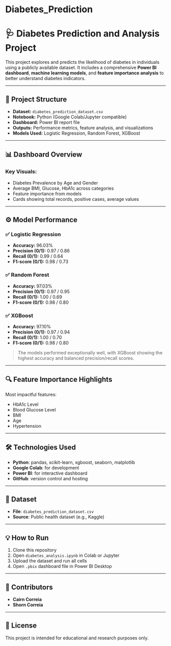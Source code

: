 # Diabetes_Prediction
# 🩺 Diabetes Prediction and Analysis Project

This project explores and predicts the likelihood of diabetes in individuals using a publicly available dataset. It includes a comprehensive **Power BI dashboard**, **machine learning models**, and **feature importance analysis** to better understand diabetes indicators.

---

## 📂 Project Structure

- **Dataset:** `diabetes_prediction_dataset.csv`
- **Notebook:** Python (Google Colab/Jupyter compatible)
- **Dashboard:** Power BI report file
- **Outputs:** Performance metrics, feature analysis, and visualizations
- **Models Used:** Logistic Regression, Random Forest, XGBoost

---

## 📊 Dashboard Overview

### Key Visuals:

- Diabetes Prevalence by Age and Gender
- Average BMI, Glucose, HbA1c across categories
- Feature importance from models
- Cards showing total records, positive cases, average values

---

## ⚙️ Model Performance

### ✅ Logistic Regression
- **Accuracy:** 96.03%
- **Precision (0/1):** 0.97 / 0.86
- **Recall (0/1):** 0.99 / 0.64
- **F1-score (0/1):** 0.98 / 0.73

### ✅ Random Forest
- **Accuracy:** 97.03%
- **Precision (0/1):** 0.97 / 0.95
- **Recall (0/1):** 1.00 / 0.69
- **F1-score (0/1):** 0.98 / 0.80

### ✅ XGBoost
- **Accuracy:** 97.10%
- **Precision (0/1):** 0.97 / 0.94
- **Recall (0/1):** 1.00 / 0.70
- **F1-score (0/1):** 0.98 / 0.80

> The models performed exceptionally well, with XGBoost showing the highest accuracy and balanced precision/recall scores.

---

## 🔍 Feature Importance Highlights

Most impactful features:
- HbA1c Level
- Blood Glucose Level
- BMI
- Age
- Hypertension

---

## 🛠️ Technologies Used

- **Python**: pandas, scikit-learn, xgboost, seaborn, matplotlib
- **Google Colab**: for development
- **Power BI**: for interactive dashboard
- **GitHub**: version control and hosting

---

## 💾 Dataset

- **File**: `diabetes_prediction_dataset.csv`
- **Source**: Public health dataset (e.g., Kaggle)

---

## 💡 How to Run

1. Clone this repository
2. Open `diabetes_analysis.ipynb` in Colab or Jupyter
3. Upload the dataset and run all cells
4. Open `.pbix` dashboard file in Power BI Desktop

---

## 👥 Contributors

- **Cairn Correia** 
- **Shorn Correia** 

---

## 📃 License

This project is intended for educational and research purposes only.
